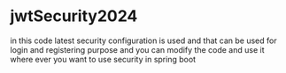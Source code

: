 # jwtSecurity2024
in this code latest security configuration is used and that can be used for login and registering purpose and you can modify the code and use it where ever you want to use security in spring boot
